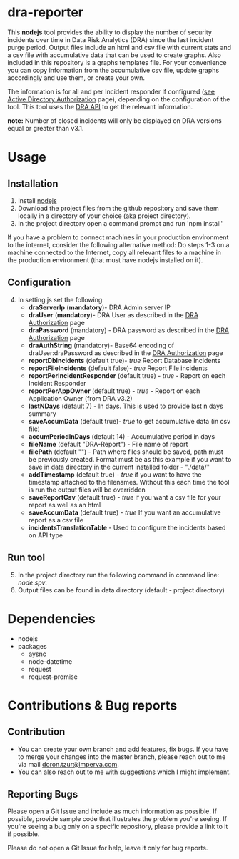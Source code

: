 # dra-reporter
This **nodejs** tool provides the ability to display the number of security incidents over time in Data Risk Analytics (DRA) since the last incident purge period. Output files include an html and csv file with current stats and a csv file with accumulative data that can be used to create graphs.
Also included in this repository is a graphs templates file. For your convenience you can copy information from the accumulative csv file, update graphs accordingly and use them, or create your own.

The information is for all and per Incident responder if configured ([see Active Directory Authorization](https://docs.imperva.com/bundle/v3.0-data-risk-analytics-user-guide/page/63180.htm) page), depending on the configuration of the tool.
This tool uses the [DRA API](https://docs.imperva.com/bundle/v3.1-data-risk-analytics-user-guide/page/75914.htm) to get the relevant information.

**note:** Number of closed incidents will only be displayed on DRA versions equal or greater than v3.1.


# Usage
## Installation
1. Install [nodejs](https://nodejs.org/en/download/)
2. Download the project files from the github repository and save them locally in a directory of your choice (aka project directory).
3. In the project directory open a command prompt and run 'npm install'

If you have a problem to connect machines in your production environment to the internet, consider the following alternative method:
Do steps 1-3 on a machine connected to the Internet, copy all relevant files to a machine in the production environment (that must have nodejs installed on it).
## Configuration
4. In setting.js set the following:
   - **draServerIp** (**mandatory**)- DRA Admin server IP
   - **draUser** (**mandatory**)- DRA User as described in the [DRA Authorization](https://docs.imperva.com/bundle/v3.1-data-risk-analytics-user-guide/page/62776.htm) page
   - **draPassword** (mandatory) - DRA password as described in the [DRA Authorization](https://docs.imperva.com/bundle/v3.1-data-risk-analytics-user-guide/page/62776.htm) page
   - **draAuthString** (mandatory)- Base64 encoding of draUser:draPassword as described in the [DRA Authorization](https://docs.imperva.com/bundle/v3.1-data-risk-analytics-user-guide/page/62776.htm) page
   - **reportDbIncidents** (default true)- *true* Report Database Incidents
   - **reportFileIncidents** (default false)- *true* Report File incidents
   - **reportPerIncidentResponder** (default true) - *true* - Report on each Incident Responder
   - **reportPerAppOwner** (default true) - *true* - Report on each Application Owner (from DRA v3.2)
   - **lastNDays** (default 7) - In days. This is used to provide last n days summary
   - **saveAccumData** (default true)- *true* to get accumulative data (in csv file)
   - **accumPeriodInDays** (default 14) - Accumulative period in days
   - **fileName** (default "DRA-Report") - File name of report
   - **filePath** (default "") - Path where files should be saved, path must be previously created. Format must be as this example if you want to save in data directory in the current installed folder - "./data/"
   - **addTimestamp** (default true) - *true* if you want to have the timestamp attached to the filenames. Without this each time the tool is run the output files will be overridden
   - **saveReportCsv** (default true) - *true* if you want a csv file for your report as well as an html
   - **saveAccumData** (default true)  - *true* If you want an accumulative report as a csv file
   - **incidentsTranslationTable** - Used to configure the incidents based on API type
   
## Run tool
5.  In the project directory run the following command in command line: 
  *node spv*.
6.  Output files can be found in data directory (default - project directory)

# Dependencies
- nodejs
- packages
  - aysnc
  - node-datetime
  - request
  - request-promise

# Contributions & Bug reports
## Contribution
- You can create your own branch and add features, fix bugs.
If you have to merge your changes into the master branch, please reach out to me via mail doron.tzur@imperva.com.
- You can also reach out to me with suggestions which I might implement.

## Reporting Bugs
Please open a Git Issue and include as much information as possible. If possible, provide sample code that illustrates the problem you're seeing. If you're seeing a bug only on a specific repository, please provide a link to it if possible.

Please do not open a Git Issue for help, leave it only for bug reports.


